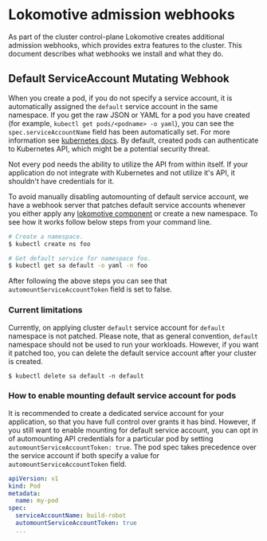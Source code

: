 # Lokomotive admission webhooks

As part of the cluster control-plane Lokomotive creates additional admission webhooks, which provides extra features to the cluster. This document describes what webhooks we install and what they do.

## Default ServiceAccount Mutating Webhook

When you create a pod, if you do not specify a service account, it is automatically assigned the `default` service account in the same namespace. If you get the raw JSON or YAML for a pod you have created (for example, `kubectl get pods/<podname> -o yaml`), you can see the `spec.serviceAccountName` field has been automatically set. For more information see [kubernetes docs](https://kubernetes.io/docs/tasks/configure-pod-container/configure-service-account/). By default, created pods can authenticate to Kubernetes API, which might be a potential security threat.

Not every pod needs the ability to utilize the API from within itself. If your application do not integrate with Kubernetes and not utilize it's API, it shouldn't have credentials for it.

To avoid manually disabling automounting of default service account, we have a webhook server that patches default service accounts whenever you either apply any [lokomotive component](./components.md) or create a new namespace. To see how it works follow below steps from your command line.

```bash
# Create a namespace.
$ kubectl create ns foo

# Get default service for namespace foo.
$ kubectl get sa default -o yaml -n foo
```

After following the above steps you can see that `automountServiceAccountToken` field is set to false.

### Current limitations

Currently, on applying cluster `default` service account for `default` namespace is not patched. Please note, that as general convention, `default` namespace should not be used to run your workloads. However, if you want it patched too, you can delete the default service account after your cluster is created.

`$ kubectl delete sa default -n default`

### How to enable mounting default service account for pods

It is recommended to create a dedicated service account for your application, so that you have full control over grants it has bind. However, if you still want to enable mounting for default service account, you can opt in of automounting API credentials for a particular pod by setting `automountServiceAccountToken: true`. The pod spec takes precedence over the service account if both specify a value for `automountServiceAccountToken` field.

```yaml
apiVersion: v1
kind: Pod
metadata:
  name: my-pod
spec:
  serviceAccountName: build-robot
  automountServiceAccountToken: true
  ...
```
